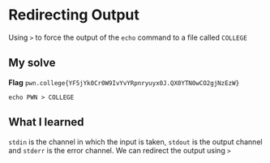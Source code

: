 # Redirecting Output

Using `>` to force the output of the `echo` command to a file called `COLLEGE`

## My solve
**Flag** `pwn.college{YF5jYk0Cr0W9IvYvYRpnryuyx0J.QX0YTN0wCO2gjNzEzW}`

```
echo PWN > COLLEGE
```

## What I learned
`stdin` is the channel in which the input is taken, `stdout` is the output channel and `stderr` is the error channel. We can redirect the output using `>`
